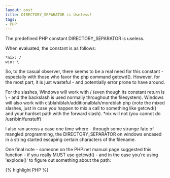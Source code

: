 ```yaml
---
layout: post
title: DIRECTORY_SEPARATOR is Useless!
tags:
- PHP
---
```


The predefined PHP constant DIRECTORY_SEPARATOR is useless.

When evaluated, the constant is as follows:

    *nix: /
    win: \

So, to the casual observer, there seems to be a real need for this constant - especially with those who favor the php command getcwd().  However, for the most part, it is just wasteful - and potentially error prone to have around.

For the slashes, Windows will work with / (even though its constant return is \ - and the backslash is used normally throughout the filesystem).  Windows will also work with c:\blah\blah/additionalblah/moreblah.php (note the mixed slashes, just in case you happen to mix a call to something like getcwd() and your hardset path with the forward slash).  *nix will not (you cannot do /usr\bin/funstuff)

I also ran across a case one time where - through some strange fate of mangled programming, the DIRECTORY_SEPARATOR on windows encased in a string started escaping certain characters of the filename.

One final note - someone on the PHP.net manual page suggested this function - if you really MUST use getcwd() - and in the case you're using 'explode()' to figure out something about the path:

{% highlight PHP %}
<?php
return gstr_replace('\\', '/', getcwd());
{% endhighlight %}
